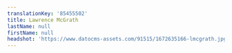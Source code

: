 ```yaml
---
translationKey: '85455502'
title: Lawrence McGrath
lastName: null
firstName: null
headshot: 'https://www.datocms-assets.com/91515/1672635166-lmcgrath.jpg?auto=compress'
---
```


